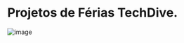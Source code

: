 # Projetos de Férias TechDive.

![image](https://user-images.githubusercontent.com/67152791/147856778-24fb4587-db07-41b6-8250-9536a2ee904f.png)
